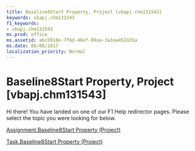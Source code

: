 ```yaml
---
title: Baseline8Start Property, Project [vbapj.chm131543]
keywords: vbapj.chm131543
f1_keywords:
- vbapj.chm131543
ms.prod: office
ms.assetid: a6c6918e-7f6d-46ef-89aa-3a3aa452435a
ms.date: 06/08/2017
localization_priority: Normal
---
```



# Baseline8Start Property, Project [vbapj.chm131543]

Hi there! You have landed on one of our F1 Help redirector pages. Please select the topic you were looking for below.

[Assignment.Baseline8Start Property (Project)](http://msdn.microsoft.com/library/888fcd06-cd02-0743-8f85-1038abddf9a8%28Office.15%29.aspx)

[Task.Baseline8Start Property (Project)](http://msdn.microsoft.com/library/4260d43f-11ef-14e1-6ecb-9f05e2a70633%28Office.15%29.aspx)


